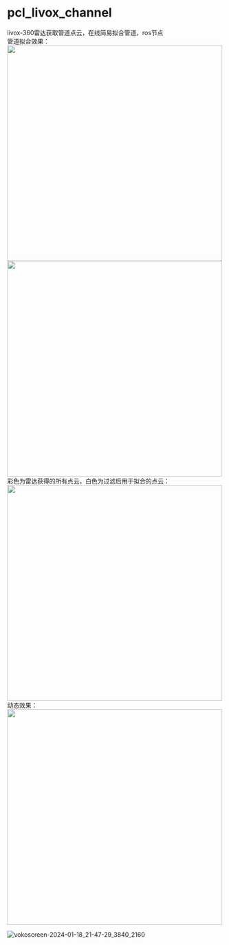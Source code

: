 # pcl_livox_channel
livox-360雷达获取管道点云，在线简易拟合管道，ros节点<br />
管道拟合效果： <br />
<img src="https://github.com/HLkyss/pcl_livox_channel/assets/69629475/19c5aaf4-d89e-417e-8253-657ff3ccfabb" width="500"> <br />
<img src="https://github.com/HLkyss/pcl_livox_channel/assets/69629475/3b154340-99c2-4616-b447-dfbb8fe8ff89" width="500"> <br />
彩色为雷达获得的所有点云，白色为过滤后用于拟合的点云：<br />
<img src="https://github.com/HLkyss/pcl_livox_channel/assets/69629475/e0159fc6-35e0-473e-a806-795fb6d1ccb2" width="500"> <br />
动态效果：<br />
<img src="https://github.com/HLkyss/pcl_livox_channel/assets/69629475/6105affe-3116-4b3d-b6bf-1143afa8bce7" width="500"> <br />





![vokoscreen-2024-01-18_21-47-29_3840_2160](https://github.com/HLkyss/pcl_livox_channel/assets/69629475/6105affe-3116-4b3d-b6bf-1143afa8bce7)

